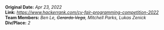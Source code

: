 **Original Date:** *Apr 23, 2022*  
**Link:** *https://www.hackerrank.com/cy-fair-programming-competition-2022*    
**Team Members:** *Ben Le, ~~Gerardo Vega~~, Mitchell Parks, Lukas Zenick*  
**Div/Place:** *2*